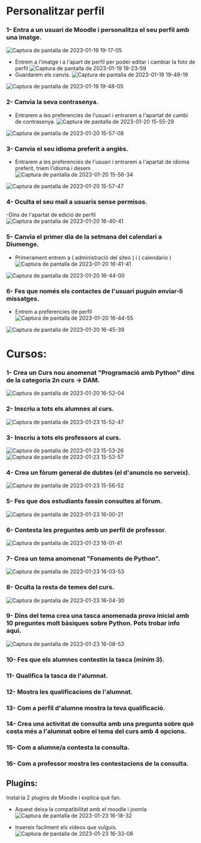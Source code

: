 # Personalitzar perfil

### 1- Entra a un usuari de Moodle i personalitza el seu perfil amb una imatge.
![Captura de pantalla de 2023-01-19 19-17-05](https://user-images.githubusercontent.com/114423044/213527321-cb7a3755-59dd-4703-b58c-322abc94df43.png)

- Entrem a l'imatge i a l'apart de perfil per poder editar i cambiar la foto de perfil 
![Captura de pantalla de 2023-01-19 19-23-59](https://user-images.githubusercontent.com/114423044/213528728-67ff0ff0-fbfd-44d4-855a-e7ac4b141e01.png)
 - Guardarem els canvis.
![Captura de pantalla de 2023-01-19 19-49-19](https://user-images.githubusercontent.com/114423044/213533646-d2ec2150-5e0c-4828-a20d-7954f2b317f9.png)

![Captura de pantalla de 2023-01-19 19-48-05](https://user-images.githubusercontent.com/114423044/213533371-0d9ff4ab-58d2-455b-af54-e1bae0f74683.png)



### 2- Canvia la seva contrasenya.
- Entrarem a les preferencies de l'usuari i entrarem a l'apartat de cambi de contrasenya.
![Captura de pantalla de 2023-01-20 15-55-29](https://user-images.githubusercontent.com/114423044/213729020-1633716f-425a-4f2f-933f-4004cf8fe75e.png)

![Captura de pantalla de 2023-01-20 15-57-08](https://user-images.githubusercontent.com/114423044/213729241-40b6a04c-7c1a-4376-9bca-5a2282ff03e3.png)

### 3- Canvia el seu idioma preferit a anglès.
- Entrarem a les preferencies de l'usuari i entrarem a l'apartat de idioma preferit, triem l'idioma i desem .
![Captura de pantalla de 2023-01-20 15-56-34](https://user-images.githubusercontent.com/114423044/213729134-5c825fcd-ce28-4117-923b-4d9866958c02.png)

![Captura de pantalla de 2023-01-20 15-57-47](https://user-images.githubusercontent.com/114423044/213729371-4ac4f69e-b7a9-45ea-b394-71814b20b4a9.png)


### 4- Oculta el seu mail a usuaris sense permisos.
-Dins de l'apartat de edició de perfil 
![Captura de pantalla de 2023-01-20 16-40-41](https://user-images.githubusercontent.com/114423044/213741407-ad30495c-cdb5-428f-aa05-8d2f6b837902.png)

### 5- Canvia el primer dia de la setmana del calendari a Diumenge.
- Primerament entrem a ( administració del siteo ) i ( calendario )
![Captura de pantalla de 2023-01-20 16-41-41](https://user-images.githubusercontent.com/114423044/213741588-39164747-3002-437c-a1d5-818985eee4ee.png)

![Captura de pantalla de 2023-01-20 16-44-00](https://user-images.githubusercontent.com/114423044/213742076-a06bf4c4-d261-4977-9dfc-2be5115f6c31.png)



### 6- Fes que només els contactes de l'usuari puguin enviar-li missatges.
- Entrem a preferencies de perfil 
![Captura de pantalla de 2023-01-20 16-44-55](https://user-images.githubusercontent.com/114423044/213742307-7ca1b618-99f4-4d64-be15-ef1f1b197bb6.png)

![Captura de pantalla de 2023-01-20 16-45-39](https://user-images.githubusercontent.com/114423044/213742440-0e225a3e-1419-420d-8a67-60246bd058fa.png)


# Cursos:

### 1- Crea un Curs nou anomenat "Programació amb Python" dins de la categoria 2n curs -> DAM.
![Captura de pantalla de 2023-01-20 16-52-04](https://user-images.githubusercontent.com/114423044/213743830-82145214-f4c5-4d7b-9d51-a979b28325ff.png)


### 2- Inscriu a tots els alumnes al curs.
![Captura de pantalla de 2023-01-23 15-52-47](https://user-images.githubusercontent.com/114423044/214070344-b6f1872c-3576-4cac-a85e-800419fc1f9d.png)


### 3- Inscriu a tots els professors al curs.

![Captura de pantalla de 2023-01-23 15-53-26](https://user-images.githubusercontent.com/114423044/214070494-57eca275-0fc9-436c-b060-ac14dafd1d82.png)
![Captura de pantalla de 2023-01-23 15-53-57](https://user-images.githubusercontent.com/114423044/214070613-457ebf9e-d4fb-4dc5-a741-a9dacbd9218d.png)


### 4- Crea un fòrum general de dubtes (el d'anuncis no serveix).
![Captura de pantalla de 2023-01-23 15-56-52](https://user-images.githubusercontent.com/114423044/214071398-689ea753-550c-452d-a878-9ee079252591.png)


### 5- Fes que dos estudiants fassin consultes al fòrum.
![Captura de pantalla de 2023-01-23 16-00-21](https://user-images.githubusercontent.com/114423044/214072357-db7cf0e5-301d-40cc-9ec3-a031e6b5729f.png)

### 6- Contesta les preguntes amb un perfil de professor.
![Captura de pantalla de 2023-01-23 16-01-41](https://user-images.githubusercontent.com/114423044/214072669-80dd2a14-5ab1-4463-b4e4-5d595f4c549a.png)


### 7- Crea un tema anomenat "Fonaments de Python".
![Captura de pantalla de 2023-01-23 16-03-53](https://user-images.githubusercontent.com/114423044/214073246-6db158b6-933f-4575-ace8-cbc45e7298ed.png)

### 8- Oculta la resta de temes del curs.
![Captura de pantalla de 2023-01-23 16-04-30](https://user-images.githubusercontent.com/114423044/214073403-06d66e19-1c16-454e-831b-7cf8ac10ce94.png)


### 9- Dins del tema crea una tasca anomenada prova inicial amb 10 preguntes molt bàsiques sobre Python. Pots trobar info aqui.
![Captura de pantalla de 2023-01-23 16-08-53](https://user-images.githubusercontent.com/114423044/214074454-806c6f30-b7cf-4d13-ad77-85f77e9db293.png)


### 10- Fes que els alumnes contestin la tasca (mínim 3).

### 11- Qualifica la tasca de l'alumnat.

### 12- Mostra les qualificacions de l'alumnat.

### 13- Com a perfil d'alumne mostra la teva qualificació.

### 14- Crea una activitat de consulta amb una pregunta sobre què costa més a l'alumnat sobre el tema del curs amb 4 opcions.

### 15- Com a alumne/a contesta la consulta.

### 16- Com a professor mostra les contestacions de la consulta.



## Plugins:
Instal·la 2 plugins de Moodle i explica què fan.
- Aquest deixa la compatibilitat amb el moodle i joomla
![Captura de pantalla de 2023-01-23 16-18-32](https://user-images.githubusercontent.com/114423044/214080079-633743cb-bcde-4d01-9ff7-33151f15cd81.png)

- Insereix facilment els videos que vulguis.
![Captura de pantalla de 2023-01-23 16-33-08](https://user-images.githubusercontent.com/114423044/214080439-eb9789a7-f4c9-49b2-a49b-8b19ce35ee74.png)


